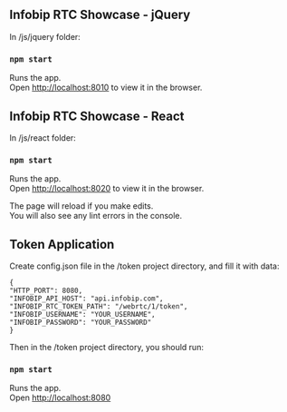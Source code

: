 ## Infobip RTC Showcase - jQuery
In /js/jquery folder: 


### `npm start`

Runs the app.<br>
Open [http://localhost:8010](http://localhost:8010) to view it in the browser.


## Infobip RTC Showcase - React
In /js/react folder: 

### `npm start`

Runs the app.<br>
Open [http://localhost:8020](http://localhost:8020) to view it in the browser.

The page will reload if you make edits.<br>
You will also see any lint errors in the console.

## Token Application
Create config.json file in the /token project directory, and fill it with data:

`{`<br>
  `"HTTP_PORT": 8080,`<br>
  `"INFOBIP_API_HOST": "api.infobip.com",`<br>
  `"INFOBIP_RTC_TOKEN_PATH": "/webrtc/1/token",`<br>
  `"INFOBIP_USERNAME": "YOUR_USERNAME",`<br>
  `"INFOBIP_PASSWORD": "YOUR_PASSWORD"`<br>
`}`

Then in the /token project directory, you should run:


### `npm start`

Runs the app.<br>
Open [http://localhost:8080](http://localhost:8080) 

